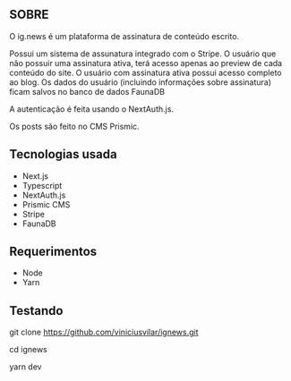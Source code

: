 ## SOBRE

O ig.news é um plataforma de assinatura de conteúdo escrito.

Possui um sistema de assunatura integrado com o Stripe. O usuário que não possuir uma assinatura ativa, terá acesso apenas ao preview de cada conteúdo do site. O usuário com assinatura ativa possui acesso completo ao blog. Os dados do usuário (incluindo informações sobre assinatura) ficam salvos no banco de dados FaunaDB

A autenticação é feita usando o NextAuth.js.

Os posts são feito no CMS Prismic.

## Tecnologias usada

* Next.js
* Typescript
* NextAuth.js
* Prismic CMS
* Stripe
* FaunaDB

## Requerimentos

* Node
* Yarn

## Testando

git clone https://github.com/viniciusvilar/ignews.git

cd ignews

yarn dev
